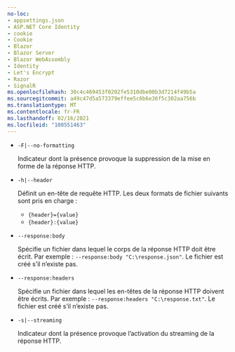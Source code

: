 ```yaml
---
no-loc:
- appsettings.json
- ASP.NET Core Identity
- cookie
- Cookie
- Blazor
- Blazor Server
- Blazor WebAssembly
- Identity
- Let's Encrypt
- Razor
- SignalR
ms.openlocfilehash: 30c4c469453f0202fe5310dbe00b3d7214f49b5a
ms.sourcegitcommit: a49c47d5a573379effee5c6b6e36f5c302aa756b
ms.translationtype: MT
ms.contentlocale: fr-FR
ms.lasthandoff: 02/16/2021
ms.locfileid: "100551463"
---
```

* `-F|--no-formatting`

  Indicateur dont la présence provoque la suppression de la mise en forme de la réponse HTTP.

* `-h|--header`

  Définit un en-tête de requête HTTP. Les deux formats de fichier suivants sont pris en charge :

  * `{header}={value}`
  * `{header}:{value}`

* `--response:body`

  Spécifie un fichier dans lequel le corps de la réponse HTTP doit être écrit. Par exemple : `--response:body "C:\response.json"`. Le fichier est créé s’il n’existe pas.

* `--response:headers`

  Spécifie un fichier dans lequel les en-têtes de la réponse HTTP doivent être écrits. Par exemple : `--response:headers "C:\response.txt"`. Le fichier est créé s’il n’existe pas.

* `-s|--streaming`

  Indicateur dont la présence provoque l’activation du streaming de la réponse HTTP.

